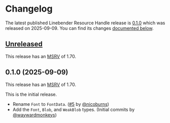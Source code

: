 <!-- Instructions

This changelog follows the patterns described here: <https://keepachangelog.com/en/>.

Subheadings to categorize changes are `added, changed, deprecated, removed, fixed, security`.

-->

# Changelog

The latest published Linebender Resource Handle release is [0.1.0](#010-2025-09-09) which was released on 2025-09-09.
You can find its changes [documented below](#010-2025-09-09).

## [Unreleased][]

This release has an [MSRV][] of 1.70.

## 0.1.0 (2025-09-09)

This release has an [MSRV][] of 1.70.

This is the initial release.

- Rename `Font` to `FontData`. ([#5][] by [@nicoburns][])
- Add the `Font`, `Blob`, and `WeakBlob` types. (Initial commits by [@waywardmonkeys][])

[@nicoburns]: https://github.com/nicoburns
[@waywardmonkeys]: https://github.com/waywardmonkeys

[#5]: https://github.com/linebender/raw_resource_handle/pull/5

[Unreleased]: https://github.com/linebender/anymore/compare/v0.1.0...HEAD

[MSRV]: README.md#minimum-supported-rust-version-msrv
